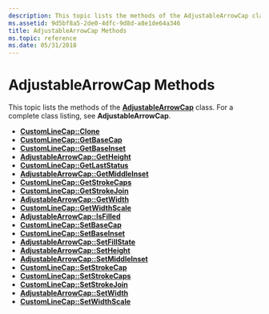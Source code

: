 ```yaml
---
description: This topic lists the methods of the AdjustableArrowCap class. For a complete class listing, see AdjustableArrowCap.
ms.assetid: 9d5bf8a5-2de0-4dfc-9d8d-a8e1de64a346
title: AdjustableArrowCap Methods
ms.topic: reference
ms.date: 05/31/2018
---
```


# AdjustableArrowCap Methods

This topic lists the methods of the [**AdjustableArrowCap**](/windows/desktop/api/gdipluslinecaps/nl-gdipluslinecaps-adjustablearrowcap) class. For a complete class listing, see **AdjustableArrowCap**.

-   [**CustomLineCap::Clone**](/windows/desktop/api/Gdiplusheaders/nf-gdiplusheaders-customlinecap-clone)
-   [**CustomLineCap::GetBaseCap**](/windows/desktop/api/Gdiplusheaders/nf-gdiplusheaders-customlinecap-getbasecap)
-   [**CustomLineCap::GetBaseInset**](/windows/desktop/api/Gdiplusheaders/nf-gdiplusheaders-customlinecap-getbaseinset)
-   [**AdjustableArrowCap::GetHeight**](/windows/desktop/api/Gdipluslinecaps/nf-gdipluslinecaps-adjustablearrowcap-getheight)
-   [**CustomLineCap::GetLastStatus**](/windows/desktop/api/Gdiplusheaders/nf-gdiplusheaders-customlinecap-getlaststatus)
-   [**AdjustableArrowCap::GetMiddleInset**](/windows/desktop/api/Gdipluslinecaps/nf-gdipluslinecaps-adjustablearrowcap-getmiddleinset)
-   [**CustomLineCap::GetStrokeCaps**](/windows/desktop/api/Gdiplusheaders/nf-gdiplusheaders-customlinecap-getstrokecaps)
-   [**CustomLineCap::GetStrokeJoin**](/windows/desktop/api/Gdiplusheaders/nf-gdiplusheaders-customlinecap-getstrokejoin)
-   [**AdjustableArrowCap::GetWidth**](/windows/desktop/api/Gdipluslinecaps/nf-gdipluslinecaps-adjustablearrowcap-getwidth)
-   [**CustomLineCap::GetWidthScale**](/windows/desktop/api/Gdiplusheaders/nf-gdiplusheaders-customlinecap-getwidthscale)
-   [**AdjustableArrowCap::IsFilled**](/windows/desktop/api/Gdipluslinecaps/nf-gdipluslinecaps-adjustablearrowcap-isfilled)
-   [**CustomLineCap::SetBaseCap**](/windows/desktop/api/Gdiplusheaders/nf-gdiplusheaders-customlinecap-setbasecap)
-   [**CustomLineCap::SetBaseInset**](/windows/desktop/api/Gdiplusheaders/nf-gdiplusheaders-customlinecap-setbaseinset)
-   [**AdjustableArrowCap::SetFillState**](/windows/desktop/api/Gdipluslinecaps/nf-gdipluslinecaps-adjustablearrowcap-setfillstate)
-   [**AdjustableArrowCap::SetHeight**](/windows/desktop/api/Gdipluslinecaps/nf-gdipluslinecaps-adjustablearrowcap-setheight)
-   [**AdjustableArrowCap::SetMiddleInset**](/windows/desktop/api/Gdipluslinecaps/nf-gdipluslinecaps-adjustablearrowcap-setmiddleinset)
-   [**CustomLineCap::SetStrokeCap**](/windows/desktop/api/Gdiplusheaders/nf-gdiplusheaders-customlinecap-setstrokecap)
-   [**CustomLineCap::SetStrokeCaps**](/windows/desktop/api/Gdiplusheaders/nf-gdiplusheaders-customlinecap-setstrokecaps)
-   [**CustomLineCap::SetStrokeJoin**](/windows/desktop/api/Gdiplusheaders/nf-gdiplusheaders-customlinecap-setstrokejoin)
-   [**AdjustableArrowCap::SetWidth**](/windows/desktop/api/Gdipluslinecaps/nf-gdipluslinecaps-adjustablearrowcap-setwidth)
-   [**CustomLineCap::SetWidthScale**](/windows/desktop/api/Gdiplusheaders/nf-gdiplusheaders-customlinecap-setwidthscale)

 

 




